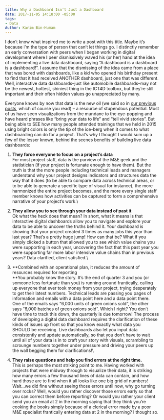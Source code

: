 ```yaml
---
title: Why a Dashboard Isn’t Just a Dashboard
date: 2017-11-05 14:18:00 -05:00
tags:
- Data
Author: Karim Bin-Humam
---
```


I don’t know what inspired me to write a post with this title. Maybe it’s because I’m the type of person that can’t let things go. I distinctly remember an early conversation with peers when I began working in digital development where I peer dismissively waved his (or her) hand at the idea of implementing a live data dashboard, saying “A dashboard is a dashboard is a dashboard!”. I assume that the dismissing of the idea came from a place that was bored with dashboards, like a kid who opened his birthday present to find that it had received ANOTHER dashboard, just one that was different. Well, interactive data dashboards–just like automobile dashboards–may not be the newest, hottest, shiniest thing in the ICT4D toolbox, but they’re still important and their often hidden values go unappreciated by many.

Everyone knows by now that data is the new oil (we said so in [our previous posts](https://dai-global-digital.com/tags/?tag=data-management-series), which of course you read) – a resource of stupendous potential. Most of us have seen visualizations from the mundane to the eye-popping and have heard phrases like “bring your data to life” and “tell vivid stories”. But being able to SEE how many people attended trainings that we held in 2015 using bright colors is only the tip of the ice-berg when it comes to what dashboarding can do for a project. That’s why I thought I would sum up a few of the lesser known, behind the scenes benefits of building live data dashboards:

1. **They force everyone to focus on a project’s data**\
   For most project staff, data is the purview of the M&E geek and the statistician (if your project is fortunate enough to have them). But the truth is that the more people including technical leads and managers understand why your project designs indicators and structures data the way that it does (to be able to compare data across technical areas, or to be able to generate a specific type of visual for instance), the more harmonized the entire project becomes, and the more every single staff member knows how activities can be captured to form a comprehensive narrative of your project’s work.\

2. **They allow you to see through your data instead of past it**\
   Ok what the heck does that mean? In short, what it means is that interactive digital dashboards allow you to navigate and explore your data to be able to uncover the truths behind it. Your dashboard is showing that your project created 3 times as many jobs this year than last year? That’s a pretty huge jump! How can that be? What if you simply clicked a button that allowed you to see which value chains you were supporting in each year, uncovering the fact that this past year you were supporting far more labor intensive value chains than in previous years? Data clarified, client satisfied.\

3. **Combined with an operational plan, it reduces the amount of resources required for reporting\
   **You probably know the story. It’s the end of quarter 3 and you (or someone less fortunate than you) is running around frantically, calling up everyone that ever took money from your project, trying desperately to get their latest numbers. Technical leads are passing you pages of information and emails with a data point here and a data point there. One of the emails says “6,000 units of green onions sold”, the other says “6,000 batches of green onions sold”. Which I right? You don’t have time to track this down, the quarterly is due tomorrow! The process of developing a digital data dashboard requires the clarification of these kinds of issues up front so that you know exactly what data you SHOULD be receiving. Live dashboards also let you input data consistently and update automatically, so that you don’t have to wait until all of your data is in to craft your story with visuals, scrambling to scrounge numbers together under pressure and driving your peers up the wall begging them for clarifications!\

4. **They raise questions and help you find errors at the right time.**\
   This is perhaps the most striking point to me. Having worked with projects that were midway through to visualize their data, it is striking how many errors a few thousand lines of data can contain, and how hard those are to find when it all looks like one big grid of numbers! Wait…we did fine without seeing those errors until now, why go turning over rocks? Well, would you rather discover those errors early so that you can correct them before reporting? Or would you rather your client send you an email at 2 in the morning saying that they think you’re cooking the books simply because of a clerical error made by a poor M&E specialist frantically entering data at 2 in the morning? I thought so.